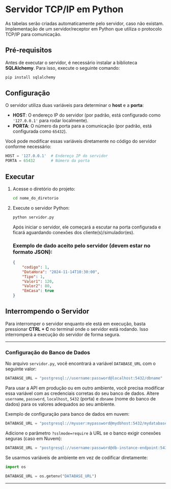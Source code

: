 # Servidor TCP/IP em Python

As tabelas serão criadas automaticamente pelo servidor, caso não existam.
Implementação de um servidor/receptor em Python que utiliza o protocolo TCP/IP para comunicação. 

## Pré-requisitos

Antes de executar o servidor, é necessário instalar a biblioteca **SQLAlchemy**. Para isso, execute o seguinte comando:

```bash
pip install sqlalchemy
```

## Configuração

O servidor utiliza duas variáveis para determinar o **host** e a **porta**:

- **HOST**: O endereço IP do servidor (por padrão, está configurado como `'127.0.0.1'` para rodar localmente).
- **PORTA**: O número da porta para a comunicação (por padrão, está configurada como `65432`).

Você pode modificar essas variáveis diretamente no código do servidor conforme necessário:

```python
HOST = '127.0.0.1'  # Endereço IP do servidor
PORTA = 65432       # Número da porta
```

## Executar

1. Acesse o diretório do projeto:
   ```bash
   cd nome_do_diretorio
   ```

2. Execute o servidor Python:
   ```bash
   python servidor.py
   ```

   Após iniciar o servidor, ele começará a escutar na porta configurada e ficará aguardando conexões dos cliente(s)/simulador(es).

   ### Exemplo de dado aceito pelo servidor (devem estar no formato JSON):

   ```JSON
   {
       "codigo": 1,
       "DataHora": "2024-11-14T10:30:00",
       "Tipo": 1,
       "Valor1": 120,
       "Valor2": 80,
       "EmCasa": true
   }
   ```

## Interrompendo o Servidor

Para interromper o servidor enquanto ele está em execução, basta pressionar **CTRL + C** no terminal onde o servidor está rodando. 
Isso interromperá a execução do servidor de forma segura.

---

### Configuração do Banco de Dados

No arquivo `servidor.py`, você encontrará a variável `DATABASE_URL` com o seguinte valor:

```python
DATABASE_URL = "postgresql://username:password@localhost:5432/dbname"
```

Para usar a API em produção ou em outro ambiente, você precisa modificar essa variável com as credenciais corretas do seu banco de dados. Altere `username`, `password`, `localhost`, `5432` (porta) e `dbname` (nome do banco de dados) para os valores adequados ao seu ambiente.

Exemplo de configuração para banco de dados em nuvem:

```python
DATABASE_URL = "postgresql://myuser:mypassword@mydbhost:5432/mydatabase"
```

Adicione o parâmetro `?sslmode=require` à URL se o banco exigir conexões seguras (caso em Nuvem):

```python
DATABASE_URL = "postgresql://username:password@db-instance-endpoint:5432/dbname?sslmode=require"
```

Se usarmos variáveis de ambiente em vez de codificar diretamente:

```python
import os

DATABASE_URL = os.getenv("DATABASE_URL")
```

---
